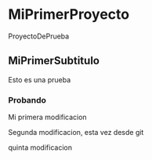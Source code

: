 # MiPrimerProyecto
ProyectoDePrueba

## MiPrimerSubtitulo
Esto es una prueba

### Probando
Mi primera modificacion

Segunda modificacion, esta vez desde git

quinta modificacion
